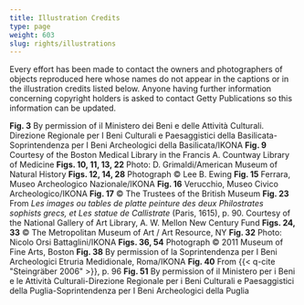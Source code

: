 ```yaml
---
title: Illustration Credits
type: page
weight: 603
slug: rights/illustrations
---
```


Every effort has been made to contact the owners and photographers of objects reproduced here whose names do not appear in the captions or in the illustration credits listed below. Anyone having further information concerning copyright holders is asked to contact Getty Publications so this information can be updated.


**Fig. 3** By permission of il Ministero dei Beni e delle Attività Culturali. Direzione Regionale per I Beni Culturali e Paesaggistici della Basilicata-Soprintendenza per I Beni Archeologici della Basilicata/IKONA
**Fig. 9** Courtesy of the Boston Medical Library in the Francis A. Countway Library of Medicine
**Figs. 10, 11, 13, 22** Photo: D. Grimaldi/American Museum of Natural History
**Figs. 12, 14, 28** Photograph © Lee B. Ewing
**Fig. 15** Ferrara, Museo Archeologico Nazionale/IKONA
**Fig. 16** Verucchio, Museo Civico Archeologico/IKONA
**Fig. 17** © The Trustees of the British Museum
**Fig. 23** From *Les images ou tables de platte peinture des deux Philostrates sophists grecs, et Les statue de Callistrate* (Paris, 1615), p. 90. Courtesy of the National Gallery of Art Library, A. W. Mellon New Century Fund
**Figs. 24, 33** © The Metropolitan Museum of Art / Art Resource, NY
**Fig. 32** Photo: Nicolo Orsi Battaglini/IKONA
**Figs. 36, 54** Photograph © 2011 Museum of Fine Arts, Boston
**Fig. 38** By permission of la Soprintendenza per I Beni Archeologici Etruria Medidionale, Roma/IKONA
**Fig. 40** From {{< q-cite "Steingräber 2006" >}}, p. 96
**Fig. 51** By permission of il Ministero per i Beni e le Attività Culturali-Direzione Regionale per i Beni Culturali e Paesaggistici della Puglia-Soprintendenza per I Beni Archeologici della Puglia
